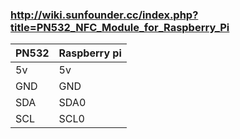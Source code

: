 ### http://wiki.sunfounder.cc/index.php?title=PN532_NFC_Module_for_Raspberry_Pi

|PN532|Raspberry pi|
|------|---|
|5v|5v|
|GND|GND|
|SDA|SDA0|
|SCL|SCL0|